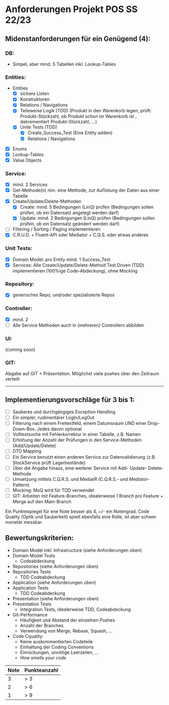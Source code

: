 # Anforderungen Projekt POS SS 22/23

## Midenstanforderungen für ein Genügend (4):

### DB:
* Simpel, aber mind. 5 Tabellen inkl. Lookup-Tables

### Entities:
* Entities
  - [x] sichere Listen
  - [x] Konstruktoren
  - [x] Relations / Navigations
  - [x] Teileweise Logik (TDD) (Produkt in den Warenkorb legen, prüft: Produkt-Stückzahl, ob Produkt schon im Warenkorb ist , dekrementiert Produkt-Stückzahl, ...)
  - [x] Unite Tests (TDD)
    - [x] Create_Success_Test (Eine Entity adden)
    - [x] Relations / Navigations
- [x] Enums
- [x] Lookup-Tables
- [x] Value Objects

### Service:
* [x] mind. 2 Services
* [x] Get-Methode(n) min. eine Methode, zur Auflistung der Daten aus einer Tabelle
* [x] Create/Update/Delete-Methoden
  * [x] Create: mind. 5 Bedingungen (LinQ) prüfen (Bedingungen sollen prüfen, ob ein Datensatz angelegt werden darf)
  * [x] Update: mind. 2 Bedingungen (LinQ) prüfen (Bedingungen sollen prüfen, ob ein Datensatz geändert werden darf)
* [ ] Filtering / Sorting / Paging implementieren
* [x] C.R.U.D. + Fluent-API oder Mediator + C.Q.S. oder etwas anderes

### Unit Tests:
* [x] Domain Model: pro Entity mind. 1 Success_Test
* [x] Services: Alle Create/Update/Delete-Method Test Driven (TDD) implementieren (100%ige Code-Abdeckung), ohne Mocking

### Repository:
* [x] generisches Repo, und/oder spezialisierte Repos

### Controller:
* [x] mind. 2
* [ ] Alle Service Methoden auch in (mehreren) Controllern abbilden

### UI:
(coming soon)

### GIT:
Abgabe auf GIT + Präsentation. Möglichst viele pushes über den Zeitraum verteilt

---

## Implementierungsvorschläge für 3 bis 1:

* [ ] Sauberes und durchgängiges Exception Handling
* [ ] Ein simpler, rudimentärer LogIn/LogOut
* [ ] Filterung nach einem Freitextfeld, einem Datumsraum UND einer Drop-Down-Box. Jedes davon optional
* [ ] Volltextsuche mit Fehlerkorrektur in einer Tabelle, z.B. Namen
* [ ] Erhöhung der Anzahl der Prüfungen in den Service-Methoden (Add/Update/Delete)
* [ ] DTO Mapping
* [ ] Ein Service benutzt einen anderen Service zur Datenvalidierung (z.B. StockService prüft Lagerbestände)
* [ ] Über die Angabe hinaus, eine weiterer Service mit Add- Update- Delete-Methode
* [ ] Umsetzung mittels C.Q.R.S. und MediatR (C.Q.R.S.- und Mediator-Pattern)
* [ ] Mocking: MoQ wird für TDD verwendet
* [ ] GIT: Arbeiten mit Feature-Branches, idealerweise 1 Branch pro Feature + Merge auf den Main-Branch

Ein Punktespiegel für ene Note besser als 4, +/- ein Notengrad. Code Quality (Optik und Sauberkeit) spielt ebenfalls eine Rolle, ist aber schwer monetär messbar.

## Bewertungskriterien:

* Domain Model inkl. Infrastructure (siehe Anforderungen oben)
* Domain Model Tests
  * Codeabdeckung
* Repositories (siehe Anforderungen oben)
* Repositories Tests
  * TDD Codeabdeckung
* Application (siehe Anforderungen oben)
* Application Tests
  * TDD Codeabdeckung
* Presentation (siehe Anforderungen oben)
* Presentation Tests
  * Integration Tests, idealerweise TDD, Codeabdeckung
* Git-Performance
  * Häufigkeit und Abstand der einzelnen Pushes
  * Anzahl der Branches
  * Verwendung von Merge, Rebase, Squash, ...
* Code Cquality:
  * Keine auskommentierten Codeteile
  * Einhaltung der Coding Conventions
  * Einrückungen, unnötige Leerzeilen, ...
  * *How smells your code*


| Note | Punkteanzahl |
|---|---|
| 3 | > 3 |
| 2 | > 6 |
| 1 | > 9 |
